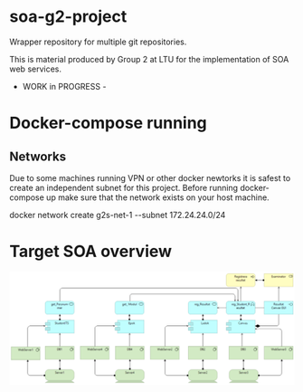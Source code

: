 # soa-g2-project

Wrapper repository for multiple git repositories.

This is material produced by Group 2 at LTU for the implementation of SOA web services.


- WORK in PROGRESS -



# Docker-compose running



## Networks
Due to some machines running VPN or other docker newtorks it is safest to create an independent subnet for this project. Before running docker-compose up make sure that the network exists on your host machine.

docker network create g2s-net-1 --subnet 172.24.24.0/24 




# Target SOA overview
![](./SOA_overview_target.png)
